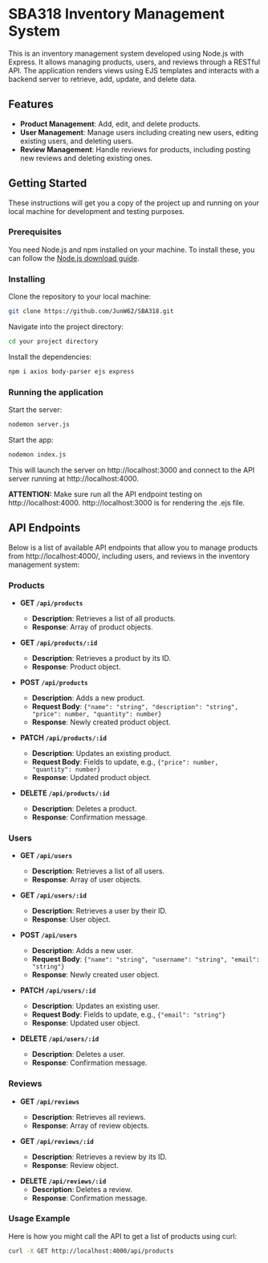 # SBA318 Inventory Management System

This is an inventory management system developed using Node.js with Express. It allows managing products, users, and reviews through a RESTful API. The application renders views using EJS templates and interacts with a backend server to retrieve, add, update, and delete data.

## Features

- **Product Management**: Add, edit, and delete products.
- **User Management**: Manage users including creating new users, editing existing users, and deleting users.
- **Review Management**: Handle reviews for products, including posting new reviews and deleting existing ones.

## Getting Started

These instructions will get you a copy of the project up and running on your local machine for development and testing purposes.

### Prerequisites

You need Node.js and npm installed on your machine. To install these, you can follow the [Node.js download guide](https://nodejs.org/en/download/).

### Installing

Clone the repository to your local machine:

```bash
git clone https://github.com/JunW62/SBA318.git
```

Navigate into the project directory:

```bash
cd your project directory
```

Install the dependencies:

```bash
npm i axios body-parser ejs express
```

### Running the application

Start the server:

```bash
nodemon server.js
```

Start the app:

```bash
nodemon index.js
```

This will launch the server on http://localhost:3000 and connect to the API server running at http://localhost:4000.

**ATTENTION:** Make sure run all the API endpoint testing on http://localhost:4000. http://localhost:3000 is for rendering the .ejs file.

## API Endpoints

Below is a list of available API endpoints that allow you to manage products from http://localhost:4000/, including users, and reviews in the inventory management system:

### Products

- **GET `/api/products`**

  - **Description**: Retrieves a list of all products.
  - **Response**: Array of product objects.

- **GET `/api/products/:id`**

  - **Description**: Retrieves a product by its ID.
  - **Response**: Product object.

- **POST `/api/products`**

  - **Description**: Adds a new product.
  - **Request Body**: `{"name": "string", "description": "string", "price": number, "quantity": number}`
  - **Response**: Newly created product object.

- **PATCH `/api/products/:id`**

  - **Description**: Updates an existing product.
  - **Request Body**: Fields to update, e.g., `{"price": number, "quantity": number}`
  - **Response**: Updated product object.

- **DELETE `/api/products/:id`**
  - **Description**: Deletes a product.
  - **Response**: Confirmation message.

### Users

- **GET `/api/users`**

  - **Description**: Retrieves a list of all users.
  - **Response**: Array of user objects.

- **GET `/api/users/:id`**

  - **Description**: Retrieves a user by their ID.
  - **Response**: User object.

- **POST `/api/users`**

  - **Description**: Adds a new user.
  - **Request Body**: `{"name": "string", "username": "string", "email": "string"}`
  - **Response**: Newly created user object.

- **PATCH `/api/users/:id`**

  - **Description**: Updates an existing user.
  - **Request Body**: Fields to update, e.g., `{"email": "string"}`
  - **Response**: Updated user object.

- **DELETE `/api/users/:id`**
  - **Description**: Deletes a user.
  - **Response**: Confirmation message.

### Reviews

- **GET `/api/reviews`**

  - **Description**: Retrieves all reviews.
  - **Response**: Array of review objects.

- **GET `/api/reviews/:id`**

  - **Description**: Retrieves a review by its ID.
  - **Response**: Review object.

* **DELETE `/api/reviews/:id`**
  - **Description**: Deletes a review.
  - **Response**: Confirmation message.

### Usage Example

Here is how you might call the API to get a list of products using curl:

```bash
curl -X GET http://localhost:4000/api/products
```
